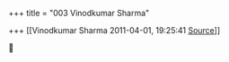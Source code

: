 +++
title = "003 Vinodkumar Sharma"

+++
[[Vinodkumar Sharma	2011-04-01, 19:25:41 [Source](https://groups.google.com/g/bvparishat/c/s2eOVCZzuhU)]]





